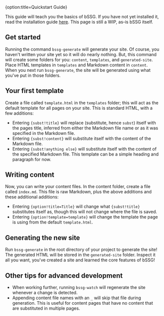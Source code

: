 {option:title=Quickstart Guide}

This guide will teach you the basics of bSSG. If you have not yet installed it, read the installation guide [here](https://bevan0.github.io/bSSG/install). This page is still a WIP, as-is bSSG itself.

## Get started
Running the command `bssg-generate` will generate your site. Of course, you haven't written your site yet so it will do nearly nothing. But, this command will create some folders for you: `content`, `templates`, and `generated-site`. Place HTML templates in `templates` and Markdown content in `content`. When you next run `bssg-generate`, the site will be generated using what you've put in those folders.

## Your first template
Create a file called `template.html` in the `templates` folder; this will act as the default template for all pages on your site. This is standard HTML, with a few additions:

* Entering `{subst!title}` will replace (substitute, hence `subst`) itself with the pages title, inferred from either the Markdown file name or as it was specified in the Markdown file.
* Entering `{subst!content}` will substitute itself with the content of the Markdown file.
* Entering `{subst!anything else}` will substitute itself with the content of the specified Markdown file.
This template can be a simple heading and paragraph for now.

## Writing content
Now, you can write your content files. In the content folder, create a file called `index.md`. This file is raw Markdown, plus the above additions and these additional additions:

* Entering `{option!title=Title}` will change what `{subst!title}` substitutes itself as, though this will not change where the file is saved.
* Entering `{option!template=template}` will change the template the page is using from the default `template.html`.

## Generating the new site
Run `bssg-generate` in the root directory of your project to generate the site! The generated HTML will be stored in the `generated-site` folder. Inspect it all you want, you've created a site and learned the core features of bSSG!

## Other tips for advanced development
* When working further, running `bssg-watch` will regenerate the site whenever a change is detected.
* Appending content file names with an `_` will skip that file during generation. This is useful for content pages that have no content that are substituted in multiple pages.